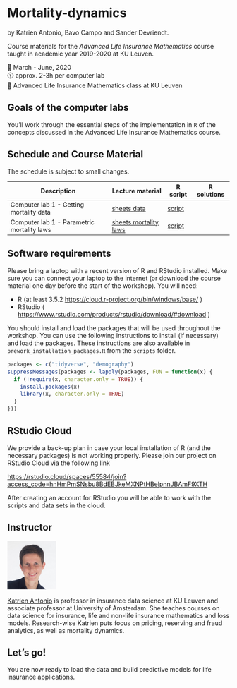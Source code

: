 
# Mortality-dynamics

by Katrien Antonio, Bavo Campo and Sander Devriendt.

Course materials for the *Advanced Life Insurance Mathematics* course
taught in academic year 2019-2020 at KU Leuven.

📆 March - June, 2020 <br> 🕦 approx. 2-3h per computer lab <br> 📌
Advanced Life Insurance Mathematics class at KU Leuven

## Goals of the computer labs

You’ll work through the essential steps of the implementation in `R` of
the concepts discussed in the Advanced Life Insurance Mathematics
course.

## Schedule and Course Material

The schedule is subject to small changes.

| Description                                | Lecture material                                                                                                        | R script                                                                                    | R solutions |
| ------------------------------------------ | ----------------------------------------------------------------------------------------------------------------------- | ------------------------------------------------------------------------------------------- | ----------- |
| Computer lab 1 - Getting mortality data    | [sheets data](https://katrienantonio.github.io/mortality-dynamics/sheets/ALIM_computer_lab_1.html#data)                 | [script](https://katrienantonio.github.io/mortality-dynamics/scripts/ALIM_computer_lab_1.R) |             |
| Computer lab 1 - Parametric mortality laws | [sheets mortality laws](https://katrienantonio.github.io/mortality-dynamics/sheets/ALIM_computer_lab_1.html#parametric) | [script](https://katrienantonio.github.io/mortality-dynamics/scripts/ALIM_computer_lab_1.R) |             |

## Software requirements

Please bring a laptop with a recent version of R and RStudio installed.
Make sure you can connect your laptop to the internet (or download the
course material one day before the start of the workshop). You will
need:

  - R (at least 3.5.2 <https://cloud.r-project.org/bin/windows/base/> )
  - RStudio (
    <https://www.rstudio.com/products/rstudio/download/#download> )

You should install and load the packages that will be used throughout
the workshop. You can use the following instructions to install (if
necessary) and load the packages. These instructions are also available
in `prework_installation_packages.R` from the `scripts` folder.

``` r
packages <- c("tidyverse", "demography")
suppressMessages(packages <- lapply(packages, FUN = function(x) {
  if (!require(x, character.only = TRUE)) {
    install.packages(x)
    library(x, character.only = TRUE)
  }
}))
```

## RStudio Cloud

We provide a back-up plan in case your local installation of R (and the
necessary packages) is not working properly. Please join our project on
RStudio Cloud via the following link

<https://rstudio.cloud/spaces/55584/join?access_code=hnHmPmSNsbu8BdEBJkeMXNPtHBelpnnJBAmF9XTH>

After creating an account for RStudio you will be able to work with the
scripts and data sets in the cloud.

## Instructor

<img src="img/Katrien.jpg" width="110"/>

<p align="justify">

[Katrien Antonio](https://katrienantonio.github.io/) is professor in
insurance data science at KU Leuven and associate professor at
University of Amsterdam. She teaches courses on data science for
insurance, life and non-life insurance mathematics and loss models.
Research-wise Katrien puts focus on pricing, reserving and fraud
analytics, as well as mortality dynamics.

## Let’s go\!

You are now ready to load the data and build predictive models for life
insurance applications.
